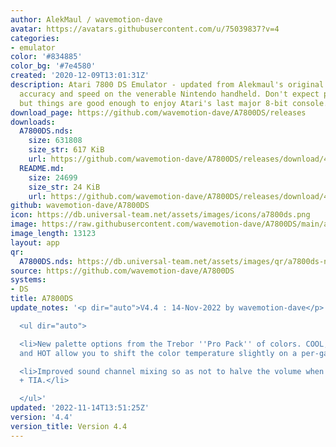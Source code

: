 ```yaml
---
author: AlekMaul / wavemotion-dave
avatar: https://avatars.githubusercontent.com/u/75039837?v=4
categories:
- emulator
color: '#834885'
color_bg: '#7e4580'
created: '2020-12-09T13:01:31Z'
description: Atari 7800 DS Emulator - updated from Alekmaul's original. Striving for
  accuracy and speed on the venerable Nintendo handheld. Don't expect perfect emulation
  but things are good enough to enjoy Atari's last major 8-bit console.
download_page: https://github.com/wavemotion-dave/A7800DS/releases
downloads:
  A7800DS.nds:
    size: 631808
    size_str: 617 KiB
    url: https://github.com/wavemotion-dave/A7800DS/releases/download/4.4/A7800DS.nds
  README.md:
    size: 24699
    size_str: 24 KiB
    url: https://github.com/wavemotion-dave/A7800DS/releases/download/4.4/README.md
github: wavemotion-dave/A7800DS
icon: https://db.universal-team.net/assets/images/icons/a7800ds.png
image: https://raw.githubusercontent.com/wavemotion-dave/A7800DS/main/arm9/gfx/bgTop.png
image_length: 13123
layout: app
qr:
  A7800DS.nds: https://db.universal-team.net/assets/images/qr/a7800ds-nds.png
source: https://github.com/wavemotion-dave/A7800DS
systems:
- DS
title: A7800DS
update_notes: '<p dir="auto">V4.4 : 14-Nov-2022 by wavemotion-dave</p>

  <ul dir="auto">

  <li>New palette options from the Trebor ''Pro Pack'' of colors. COOL, WARM (default),
  and HOT allow you to shift the color temperature slightly on a per-game basis.</li>

  <li>Improved sound channel mixing so as not to halve the volume when mixing POKEY
  + TIA.</li>

  </ul>'
updated: '2022-11-14T13:51:25Z'
version: '4.4'
version_title: Version 4.4
---
```

